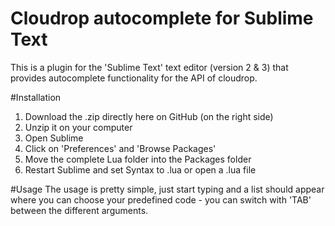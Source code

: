 # Cloudrop autocomplete for Sublime Text
This is a plugin for the 'Sublime Text' text editor (version 2 & 3) that provides autocomplete functionality for the API of cloudrop.

#Installation
1. Download the .zip directly here on GitHub (on the right side)
2. Unzip it on your computer
3. Open Sublime
4. Click on 'Preferences' and 'Browse Packages'
5. Move the complete Lua folder into the Packages folder
6. Restart Sublime and set Syntax to .lua or open a .lua file

#Usage
The usage is pretty simple, just start typing and a list should appear where you can choose your predefined code - you can switch with 'TAB' between the different arguments.
